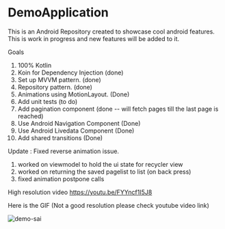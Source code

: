 # DemoApplication

This is an Android Repository created to showcase cool android features. This is work in progress and new features will be 
added to it.

Goals 
1. 100% Kotlin
2. Koin for Dependency Injection (done) 
3. Set up MVVM pattern. (done) 
4. Repository pattern. (done) 
5. Animations using MotionLayout. (Done)
6. Add unit tests (to do)
7. Add pagination component (done -- will fetch pages till the last page is reached)
8. Use Android Navigation Component (Done)
9. Use Android Livedata Component (Done)
10. Add shared transitions (Done)

Update : Fixed reverse animation issue.
1. worked on viewmodel to hold the ui state for recycler view 
2. worked on returning the saved pagelist to list (on back press)
3. fixed animation postpone calls





High resolution video 
https://youtu.be/FYYncf1I5J8

Here is the GIF (Not a good resolution please check youtube video link)



![demo-sai](https://user-images.githubusercontent.com/5216040/80793249-7762e780-8b4b-11ea-825b-c83e6d2ab984.gif)








